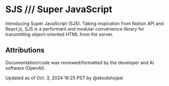# SJS /// Super JavaScript

Introducing Super JavaScript (SJS). Taking inspiration from Notion API and React.js, SJS is a performant and modular convenience library for transmitting object-oriented HTML from the server.

## Attributions

Documentation/code was reviewed/formatted by the developer and AI software (OpenAI).

Updated as of Oct. 3, 2024 16:25 PST by @ebodshojaei
